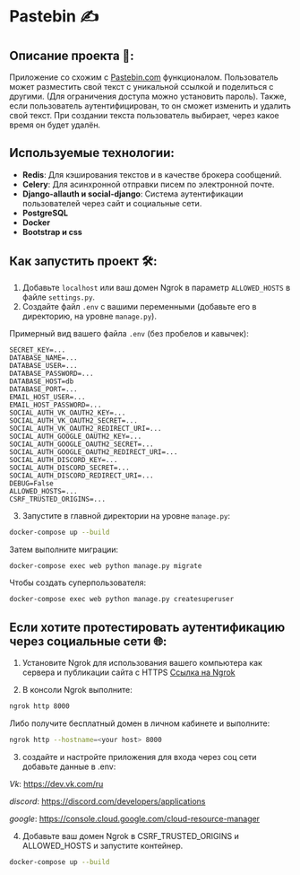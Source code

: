 # Pastebin ✍️

## Описание проекта 📄:
Приложение со схожим с [Pastebin.com](https://pastebin.com/) функционалом. 
Пользователь может разместить свой текст с уникальной ссылкой и поделиться с другими. (Для ограничения доступа можно установить пароль). 
Также, если пользователь аутентифицирован, то он сможет изменить и удалить свой текст. При создании текста пользователь выбирает, через какое время он будет удалён. 

## Используемые технологии:
- **Redis**: Для кэширования текстов и в качестве брокера сообщений.
- **Celery**: Для асинхронной отправки писем по электронной почте.
- **Django-allauth и social-django**: Система аутентификации пользователей через сайт и социальные сети.
- **PostgreSQL**
- **Docker**
- **Bootstrap и css**
  
## Как запустить проект 🛠️:
1. Добавьте `localhost` или ваш домен Ngrok в параметр `ALLOWED_HOSTS` в файле `settings.py`.
2. Создайте файл `.env` с вашими переменными (добавьте его в директорию, на уровне `manage.py`).

Примерный вид вашего файла `.env` (без пробелов и кавычек):
```
SECRET_KEY=...
DATABASE_NAME=...
DATABASE_USER=...
DATABASE_PASSWORD=...
DATABASE_HOST=db
DATABASE_PORT=...
EMAIL_HOST_USER=...
EMAIL_HOST_PASSWORD=...
SOCIAL_AUTH_VK_OAUTH2_KEY=...
SOCIAL_AUTH_VK_OAUTH2_SECRET=...
SOCIAL_AUTH_VK_OAUTH2_REDIRECT_URI=...
SOCIAL_AUTH_GOOGLE_OAUTH2_KEY=...
SOCIAL_AUTH_GOOGLE_OAUTH2_SECRET=...
SOCIAL_AUTH_GOOGLE_OAUTH2_REDIRECT_URI=...
SOCIAL_AUTH_DISCORD_KEY=...
SOCIAL_AUTH_DISCORD_SECRET=...
SOCIAL_AUTH_DISCORD_REDIRECT_URI=...
DEBUG=False
ALLOWED_HOSTS=...
CSRF_TRUSTED_ORIGINS=...
```
3. Запустите в главной директории на уровне `manage.py`:
```bash
docker-compose up --build
```
Затем выполните миграции:
```bash
docker-compose exec web python manage.py migrate
```
Чтобы создать суперпользователя:

```bash
docker-compose exec web python manage.py createsuperuser
```
## Если хотите протестировать аутентификацию через социальные сети 🌐:
1. Установите Ngrok для использования вашего компьютера как сервера и публикации сайта с HTTPS [Ссылка на Ngrok](https://ngrok.com/)

2. В консоли Ngrok выполните:
```bash
ngrok http 8000
```
Либо получите бесплатный домен в личном кабинете и выполните:
```bash
ngrok http --hostname=<your host> 8000  
```
3. создайте и настройте приложения для входа через соц сети добавьте данные в .env:

*Vk*: https://dev.vk.com/ru

*discord*: https://discord.com/developers/applications

*google*: https://console.cloud.google.com/cloud-resource-manager

4. Добавьте ваш домен Ngrok в CSRF_TRUSTED_ORIGINS и ALLOWED_HOSTS и запустите контейнер.
```bash
docker-compose up --build
```
